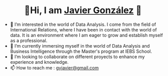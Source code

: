 <div align="center">
<h1 align="center"> 👋Hi, I am <a href="[https://aristi.dev](https://www.linkedin.com/in/javier-gonz%C3%A1lez-valle-2350b022a/)">Javier González</a> 👋</h1>
</div>

- 👀 I’m interested in the world of Data Analysis. I come from the field of International Relations, where I have been in contact with the world of data.  It is an environment where I am eager to grow and establish myself as a professional. 
- 🌱 I’m currently immersing myself in the world of Data Analysis and Business Intelligence through the Master's program at IEBS School.
- 💞️ I’m looking to collaborate on different proyects to enhance my experience and knowledge. 
- 📫 How to reach me : gvjavier@gmail.com

<!---
Javier-Gonzalez-Valle/Javier-Gonzalez-Valle is a ✨ special ✨ repository because its `README.md` (this file) appears on your GitHub profile.
You can click the Preview link to take a look at your changes.
--->
